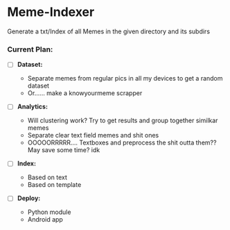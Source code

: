 # Meme-Indexer
Generate a txt/Index of all Memes in the given directory and its subdirs

### Current Plan:
  - [ ] **Dataset:**
    - Separate memes from regular pics in all my devices to get a random dataset
    - Or...... make a knowyourmeme scrapper
  
  - [ ] **Analytics:**
    - Will clustering work? Try to get results and group together similkar memes
    - Separate clear text field memes and shit ones
    - OOOOORRRRR.... Textboxes and preprocess the shit outta them?? May save some time? idk
  - [ ] **Index:**
    - Based on text
    - Based on template
  - [ ] **Deploy:**
    - Python module
    - Android app
  
